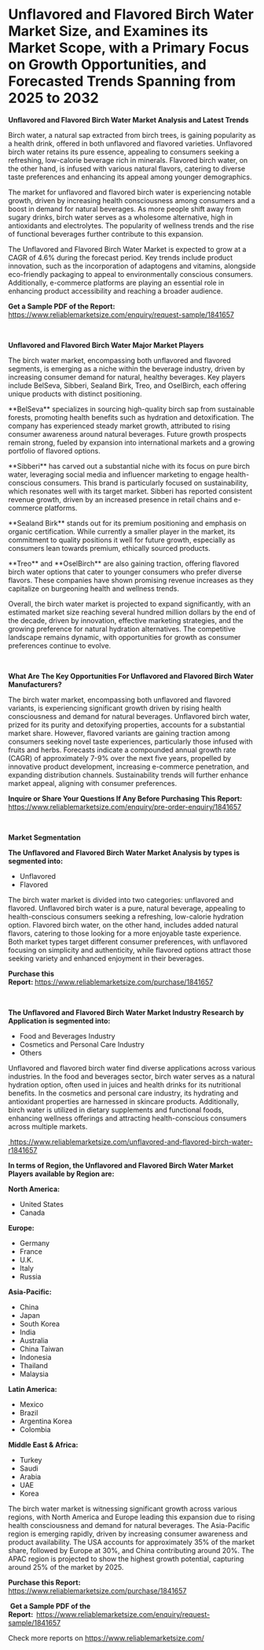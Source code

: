 <p><h1>Unflavored and Flavored Birch Water Market Size, and Examines its Market Scope, with a Primary Focus on Growth Opportunities, and Forecasted Trends Spanning from 2025 to 2032</h1></p><p><strong>Unflavored and Flavored Birch Water Market Analysis and Latest Trends</strong></p>
<p><p>Birch water, a natural sap extracted from birch trees, is gaining popularity as a health drink, offered in both unflavored and flavored varieties. Unflavored birch water retains its pure essence, appealing to consumers seeking a refreshing, low-calorie beverage rich in minerals. Flavored birch water, on the other hand, is infused with various natural flavors, catering to diverse taste preferences and enhancing its appeal among younger demographics. </p><p>The market for unflavored and flavored birch water is experiencing notable growth, driven by increasing health consciousness among consumers and a boost in demand for natural beverages. As more people shift away from sugary drinks, birch water serves as a wholesome alternative, high in antioxidants and electrolytes. The popularity of wellness trends and the rise of functional beverages further contribute to this expansion.</p><p>The Unflavored and Flavored Birch Water Market is expected to grow at a CAGR of 4.6% during the forecast period. Key trends include product innovation, such as the incorporation of adaptogens and vitamins, alongside eco-friendly packaging to appeal to environmentally conscious consumers. Additionally, e-commerce platforms are playing an essential role in enhancing product accessibility and reaching a broader audience.</p></p>
<p><strong>Get a Sample PDF of the Report:&nbsp;</strong> <a href="https://www.reliablemarketsize.com/enquiry/request-sample/1841657?utm_campaign=1939&utm_medium=2&utm_source=Github&utm_content=ia&utm_term=15022025&utm_id=unflavored-and-flavored-birch-water">https://www.reliablemarketsize.com/enquiry/request-sample/1841657</a></p>
<p>&nbsp;</p>
<p><strong>Unflavored and Flavored Birch Water Major Market Players</strong></p>
<p><p>The birch water market, encompassing both unflavored and flavored segments, is emerging as a niche within the beverage industry, driven by increasing consumer demand for natural, healthy beverages. Key players include BelSeva, Sibberi, Sealand Birk, Treo, and OselBirch, each offering unique products with distinct positioning.</p><p>**BelSeva** specializes in sourcing high-quality birch sap from sustainable forests, promoting health benefits such as hydration and detoxification. The company has experienced steady market growth, attributed to rising consumer awareness around natural beverages. Future growth prospects remain strong, fueled by expansion into international markets and a growing portfolio of flavored options.</p><p>**Sibberi** has carved out a substantial niche with its focus on pure birch water, leveraging social media and influencer marketing to engage health-conscious consumers. This brand is particularly focused on sustainability, which resonates well with its target market. Sibberi has reported consistent revenue growth, driven by an increased presence in retail chains and e-commerce platforms.</p><p>**Sealand Birk** stands out for its premium positioning and emphasis on organic certification. While currently a smaller player in the market, its commitment to quality positions it well for future growth, especially as consumers lean towards premium, ethically sourced products.</p><p>**Treo** and **OselBirch** are also gaining traction, offering flavored birch water options that cater to younger consumers who prefer diverse flavors. These companies have shown promising revenue increases as they capitalize on burgeoning health and wellness trends.</p><p>Overall, the birch water market is projected to expand significantly, with an estimated market size reaching several hundred million dollars by the end of the decade, driven by innovation, effective marketing strategies, and the growing preference for natural hydration alternatives. The competitive landscape remains dynamic, with opportunities for growth as consumer preferences continue to evolve.</p></p>
<p>&nbsp;</p>
<p><strong>What Are The Key Opportunities For Unflavored and Flavored Birch Water Manufacturers?</strong></p>
<p><p>The birch water market, encompassing both unflavored and flavored variants, is experiencing significant growth driven by rising health consciousness and demand for natural beverages. Unflavored birch water, prized for its purity and detoxifying properties, accounts for a substantial market share. However, flavored variants are gaining traction among consumers seeking novel taste experiences, particularly those infused with fruits and herbs. Forecasts indicate a compounded annual growth rate (CAGR) of approximately 7-9% over the next five years, propelled by innovative product development, increasing e-commerce penetration, and expanding distribution channels. Sustainability trends will further enhance market appeal, aligning with consumer preferences.</p></p>
<p><strong>Inquire or Share Your Questions If Any Before Purchasing This Report:</strong> <a href="https://www.reliablemarketsize.com/enquiry/pre-order-enquiry/1841657?utm_campaign=1939&utm_medium=2&utm_source=Github&utm_content=ia&utm_term=15022025&utm_id=unflavored-and-flavored-birch-water">https://www.reliablemarketsize.com/enquiry/pre-order-enquiry/1841657</a></p>
<p>&nbsp;</p>
<p><strong>Market Segmentation</strong></p>
<p><strong>The Unflavored and Flavored Birch Water Market Analysis by types is segmented into:</strong></p>
<p><ul><li>Unflavored</li><li>Flavored</li></ul></p>
<p><p>The birch water market is divided into two categories: unflavored and flavored. Unflavored birch water is a pure, natural beverage, appealing to health-conscious consumers seeking a refreshing, low-calorie hydration option. Flavored birch water, on the other hand, includes added natural flavors, catering to those looking for a more enjoyable taste experience. Both market types target different consumer preferences, with unflavored focusing on simplicity and authenticity, while flavored options attract those seeking variety and enhanced enjoyment in their beverages.</p></p>
<p><strong>Purchase this Report:&nbsp;</strong><a href="https://www.reliablemarketsize.com/purchase/1841657?utm_campaign=1939&utm_medium=2&utm_source=Github&utm_content=ia&utm_term=15022025&utm_id=unflavored-and-flavored-birch-water">https://www.reliablemarketsize.com/purchase/1841657</a></p>
<p>&nbsp;</p>
<p><strong>The Unflavored and Flavored Birch Water Market Industry Research by Application is segmented into:</strong></p>
<p><ul><li>Food and Beverages Industry</li><li>Cosmetics and Personal Care Industry</li><li>Others</li></ul></p>
<p><p>Unflavored and flavored birch water find diverse applications across various industries. In the food and beverages sector, birch water serves as a natural hydration option, often used in juices and health drinks for its nutritional benefits. In the cosmetics and personal care industry, its hydrating and antioxidant properties are harnessed in skincare products. Additionally, birch water is utilized in dietary supplements and functional foods, enhancing wellness offerings and attracting health-conscious consumers across multiple markets.</p></p>
<p><a href="https://www.reliablemarketsize.com/unflavored-and-flavored-birch-water-r1841657?utm_campaign=1939&utm_medium=2&utm_source=Github&utm_content=ia&utm_term=15022025&utm_id=unflavored-and-flavored-birch-water">&nbsp;https://www.reliablemarketsize.com/unflavored-and-flavored-birch-water-r1841657</a></p>
<p><strong>In terms of Region, the Unflavored and Flavored Birch Water Market Players available by Region are:</strong></p>
<p>
    <p> <strong> North America: </strong>
        <ul>
            <li>United States</li>
            <li>Canada</li>
        </ul>
        </p> 
    <p> <strong> Europe: </strong>
        <ul>
            <li>Germany</li>
            <li>France</li>
            <li>U.K.</li>
            <li>Italy</li>
            <li>Russia</li>
        </ul>
        </p> 
    <p> <strong> Asia-Pacific: </strong>
        <ul>
            <li>China</li>
            <li>Japan</li>
            <li>South Korea</li>
            <li>India</li>
            <li>Australia</li>
            <li>China Taiwan</li>
            <li>Indonesia</li>
            <li>Thailand</li>
            <li>Malaysia</li>
        </ul>
        </p> 
    <p> <strong> Latin America: </strong>
        <ul>
            <li>Mexico</li>
            <li>Brazil</li>
            <li>Argentina Korea</li>
            <li>Colombia</li>
        </ul>
        </p> 
    <p> <strong> Middle East & Africa: </strong>
        <ul>
            <li>Turkey</li>
            <li>Saudi</li>
            <li>Arabia</li>
            <li>UAE</li>
            <li>Korea</li>
        </ul>
    </p>
    </p>
<p><p>The birch water market is witnessing significant growth across various regions, with North America and Europe leading this expansion due to rising health consciousness and demand for natural beverages. The Asia-Pacific region is emerging rapidly, driven by increasing consumer awareness and product availability. The USA accounts for approximately 35% of the market share, followed by Europe at 30%, and China contributing around 20%. The APAC region is projected to show the highest growth potential, capturing around 25% of the market by 2025.</p></p>
<p><strong>Purchase this Report: </strong><a href="https://www.reliablemarketsize.com/purchase/1841657?utm_campaign=1939&utm_medium=2&utm_source=Github&utm_content=ia&utm_term=15022025&utm_id=unflavored-and-flavored-birch-water">https://www.reliablemarketsize.com/purchase/1841657</a></p>
<p>&nbsp;<strong>Get a Sample PDF of the Report:&nbsp;&nbsp;</strong><a href="https://www.reliablemarketsize.com/enquiry/request-sample/1841657?utm_campaign=1939&utm_medium=2&utm_source=Github&utm_content=ia&utm_term=15022025&utm_id=unflavored-and-flavored-birch-water">https://www.reliablemarketsize.com/enquiry/request-sample/1841657</a></p>
<p><strong></strong></p>
<p>Check more reports on <a href="https://www.reliablemarketsize.com/?utm_campaign=1939&utm_medium=2&utm_source=Github&utm_content=ia&utm_term=15022025&utm_id=unflavored-and-flavored-birch-water">https://www.reliablemarketsize.com/</a></p>
